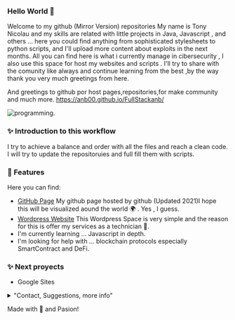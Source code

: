 
### Hello World  👋

Welcome to my github (Mirror Version) repositories My name is Tony Nicolau and my skills are related with little projects in Java, Javascript , and others ... here you could find anything from sophisticated stylesheets to python scripts, and I'll upload more content about exploits in the next months. All you can find here is what i currently manage in cibersecurity , I also use this space for host my websites and scripts . I'll try to share with the comunity like always and continue learning from the best ,by the way thank you very much greetings from here. 

And greetings to github por host pages,repositories,for make community and much more. https://anb00.github.io/FullStackanb/

![programming.](https://github.com/anb00/FullStackanb/blob/master/img/Service_Programmer.png)



### ✨ Introduction to this workflow

I try to achieve a balance and order with all the files and reach a clean code. I will try to update the repositoruies and full fill them with scripts.

### 🚀 Features 
Here you can find:

- [GitHub Page](https://anb00.github.io/ ) My github page hosted by github (Updated 2021)I hope this will be visualized aound the world 🌍 . Yes , I guess.
- [Wordpress Website](https://fullstackanb.wordpress.com/) This Wordpress Space is very simple and the reason for this is offer my services as a technician 🔧.
- I'm currently learning ... Javascript in depth.
- I'm looking for help with ... blockchain protocols especially SmartContract and DeFi.

### ✨ Next proyects 
- Google Sites

<details> 
	<summary>"Contact, Suggestions, more info"</summary>
	<br>
	<ul>
	<li>antonio.nicolau.b.23@gmail.com if you are interested in contact with me do not doubt email me , i'll reply as soon as posible</li>
		<li>My hobbies are 💻 :
			<ul>
				<li>NFT</a></li>
				<li>Music</li>
				<li>Hardware | Artefacts </li>
			</ul>
		</li>
		<li>Thanks, I hope you find this usefull. I try to make clear as posible</li>
	</ul>
</details>

Made with 🖤 and Pasion! 



<!--
**anb100/anb100** is a ✨ _special_ ✨ repository because its `README.md` (this file) appears on your GitHub profile.

Here are some ideas to get you started:

- 🔭 I’m currently working on ...
- 🌱 I’m currently learning ...
- 👯 I’m looking to collaborate on ...
- 🤔 I’m looking for help with ...
- 💬 Ask me about ...
- 📫 How to reach me: ...
- 😄 Pronouns: ...
- ⚡ Fun fact: ...
-->
